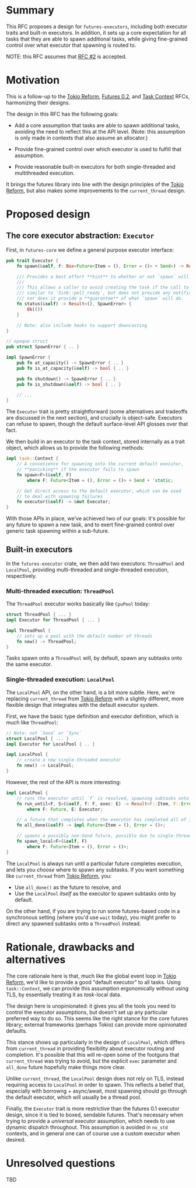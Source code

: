 # Summary
[summary]: #summary

This RFC proposes a design for `futures-executors`, including both executor
traits and built-in executors. In addition, it sets up a core expectation for all
tasks that they are able to spawn additional tasks, while giving fine-grained
control over what executor that spawning is routed to.

NOTE: this RFC assumes that [RFC #2] is accepted.

[RFC #2]: https://github.com/rust-lang-nursery/futures-rfcs/pull/2

# Motivation
[motivation]: #motivation

This is a follow-up to the [Tokio Reform], [Futures 0.2], and [Task Context]
RFCs, harmonizing their designs.

[Tokio Reform]: https://github.com/tokio-rs/tokio-rfcs/pull/3
[Futures 0.2]: https://github.com/rust-lang-nursery/futures-rfcs/pull/1
[Task Context]: https://github.com/rust-lang-nursery/futures-rfcs/pull/2

The design in this RFC has the following goals:

- Add a core assumption that tasks are able to spawn additional tasks, avoiding
  the need to reflect this at the API level. (Note: this assumption is only made
  in contexts that also assume an allocator.)

- Provide fine-grained control over which executor is used to fulfill that assumption.

- Provide reasonable built-in executors for both single-threaded and
  multithreaded execution.

It brings the futures library into line with the design principles of the [Tokio
Reform], but also makes some improvements to the `current_thread` design.

# Proposed design

## The core executor abstraction: `Executor`

First, in `futures-core` we define a general purpose executor interface:

```rust
pub trait Executor {
    fn spawn(&self, f: Box<Future<Item = (), Error = ()> + Send>) -> Result<(), SpawnError>;

    /// Provides a best effort **hint** to whether or not `spawn` will succeed.
    ///
    /// This allows a caller to avoid creating the task if the call to `spawn` will fail. This is
    /// similar to `Sink::poll_ready`, but does not provide any notification when the state changes
    /// nor does it provide a **guarantee** of what `spawn` will do.
    fn status(&self) -> Result<(), SpawnError> {
        Ok(())
    }

    // Note: also include hooks to support downcasting
}

// opaque struct
pub struct SpawnError { .. }

impl SpawnError {
    pub fn at_capacity() -> SpawnError { .. }
    pub fn is_at_capacity(&self) -> bool { .. }

    pub fn shutdown() -> SpawnError { .. }
    pub fn is_shutdown(&self) -> bool { .. }

    // ...
}
```

The `Executor` trait is pretty straightforward (some alternatives and tradeoffs
are discussed in the next section), and crucially is object-safe. Executors can
refuse to spawn, though the default surface-level API glosses over that fact.

We then build in an executor to the task context, stored internally as a trait
object, which allows us to provide the following methods:

```rust
impl task::Context {
    // A convenience for spawning onto the current default executor,
    // **panicking** if the executor fails to spawn
    fn spawn<F>(&self, F)
        where F: Future<Item = (), Error = ()> + Send + 'static;

    // Get direct access to the default executor, which can be used
    // to deal with spawning failures
    fn executor(&self) -> &mut Executor;
}
```

With those APIs in place, we've achieved two of our goals: it's possible for any
future to spawn a new task, and to exert fine-grained control over generic task
spawning within a sub-future.

## Built-in executors

In the `futures-executor` crate, we then add two executors: `ThreadPool` and
`LocalPool`, providing multi-threaded and single-threaded execution,
respectively.

### Multi-threaded execution: `ThreadPool`

The `ThreadPool` executor works basically like `CpuPool` today:

```rust
struct ThreadPool { ... }
impl Executor for ThreadPool { ... }

impl ThreadPool {
    // sets up a pool with the default number of threads
    fn new() -> ThreadPool;
}
```

Tasks spawn onto a `ThreadPool` will, by default, spawn any subtasks onto the
same executor.

### Single-threaded execution: `LocalPool`

The `LocalPool` API, on the other hand, is a bit more subtle. Here, we're
replacing `current_thread` from [Tokio Reform] with a slightly different, more
flexible design that integrates with the default executor system.

First, we have the basic type definition and executor definition, which is much
like `ThreadPool`:

```rust
// Note: not `Send` or `Sync`
struct LocalPool { ... }
impl Executor for LocalPool { .. }

impl LocalPool {
    // create a new single-threaded executor
    fn new() -> LocalPool;
}
```

However, the rest of the API is more interesting:

```rust
impl LocalPool {
    // runs the executor until `f` is resolved, spawning subtasks onto `exec`
    fn run_until<F, S>(&self, f: F, exec: E) -> Result<F::Item, F::Error>
        where F: Future, E: Executor;

    // a future that completes when the executor has completed all of its tasks
    fn all_done(&self) -> impl Future<Item = (), Error = ()>;

    // spawns a possibly non-Send future, possible due to single-threaded execution.
    fn spawn_local<F>(&self, F)
        where F: Future<Item = (), Error = ()>;
}
```

The `LocalPool` is always run until a particular future completes execution, and
lets you *choose* where to spawn any subtasks. If you want something like
`current_thread` from [Tokio Reform], you:

- Use `all_done()` as the future to resolve, and
- Use the `LocalPool` *itself* as the executor to spawn subtasks onto by default.

On the other hand, if you are trying to run some futures-based code in a
synchronous setting (where you'd use `wait` today), you might prefer to direct
any spawned subtasks onto a `ThreadPool` instead.


# Rationale, drawbacks and alternatives
[alternatives]: #alternatives

The core rationale here is that, much like the global event loop in [Tokio
Reform], we'd like to provide a good "default executor" to all tasks. Using
`task::Context`, we can provide this assumption ergonomically without using TLS,
by essentially treating it as *task*-local data.

The design here is unopinionated: it gives you all the tools you need to control
the executor assumptions, but doesn't set up any particular preferred way to do
so. This seems like the right stance for the core futures library; external
frameworks (perhaps Tokio) can provide more opinionated defaults.

This stance shows up particularly in the design of `LocalPool`, which differs
from `current_thread` in providing flexibility about executor routing and
completion. It's possible that this will re-open some of the footguns that
`current_thread` was trying to avoid, but the explicit `exec` parameter and
`all_done` future hopefully make things more clear.

Unlike `current_thread`, the `LocalPool` design does not rely on TLS, instead
requiring access to `LocalPool` in order to spawn. This reflects a belief that,
especially with borrowng + async/await, most spawning should go through the
default executor, which will usually be a thread pool.

Finally, the `Executor` trait is more restrictive than the futures 0.1 executor
design, since it is tied to boxed, sendable futures. That's necessary when
trying to provide a *universal* executor assumption, which needs to use dynamic
dispatch throughout. This assumption is avoided in `no_std` contexts, and in
general one can of course use a custom executor when desired.

# Unresolved questions
[unresolved]: #unresolved-questions

TBD
